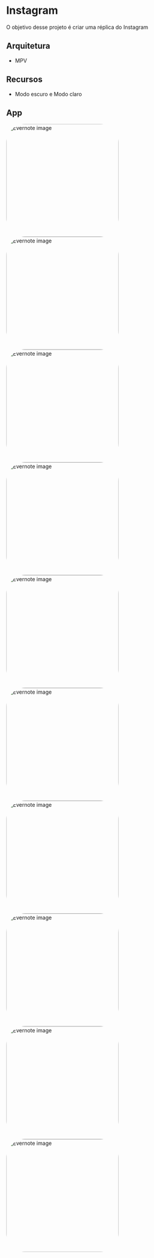 # Instagram

O objetivo desse projeto é criar uma réplica do Instagram

## Arquitetura

- MPV

## Recursos
- Modo escuro e Modo claro

## App

<p>
    <img alt="Evernote image" style="border-radius:50px;" src="https://media.discordapp.net/attachments/1057743061695877150/1057836068344430612/Screenshot_2022-12-28_at_20.40.16.png?width=476&height=1005" width=300>
    <img alt="Evernote image" style="border-radius:50px;" src="https://media.discordapp.net/attachments/1057743061695877150/1057836680331145246/Screenshot_2022-12-28_at_20.40.28.png?width=474&height=1003" width=300>
    <img alt="Evernote image" style="border-radius:50px;" src="https://media.discordapp.net/attachments/1057743061695877150/1057836941481099314/Screenshot_2022-12-28_at_20.40.46.png?width=476&height=1004" width=300>
    <img alt="Evernote image" style="border-radius:50px;" src="https://media.discordapp.net/attachments/1057743061695877150/1057837058300858378/Screenshot_2022-12-28_at_20.40.56.png?width=477&height=1004" width=300>
    <img alt="Evernote image" style="border-radius:50px;" src="https://media.discordapp.net/attachments/1057743061695877150/1057837241428348958/Screenshot_2022-12-28_at_20.41.31.png?width=478&height=1004" width=300>
    <img alt="Evernote image" style="border-radius:50px;" src="https://media.discordapp.net/attachments/1057743061695877150/1057837447599374407/Screenshot_2022-12-28_at_20.41.55.png?width=478&height=1003" width=300>
    <img alt="Evernote image" style="border-radius:50px;" src="https://media.discordapp.net/attachments/1057743061695877150/1057837713379823646/Screenshot_2022-12-28_at_20.39.49.png?width=479&height=1004" width=300>
    <img alt="Evernote image" style="border-radius:50px;" src="https://media.discordapp.net/attachments/1057743061695877150/1057837844124680202/Screenshot_2022-12-28_at_20.39.39.png?width=476&height=1003" width=300>
    <img alt="Evernote image" style="border-radius:50px;" src="https://media.discordapp.net/attachments/1057743061695877150/1057837988568121465/Screenshot_2022-12-28_at_20.39.08.png?width=472&height=1005" width=300>
    <img alt="Evernote image" style="border-radius:50px;" src="https://media.discordapp.net/attachments/1057743061695877150/1057838108642652250/Screenshot_2022-12-28_at_20.38.11.png?width=482&height=1003" width=300>
</p>
